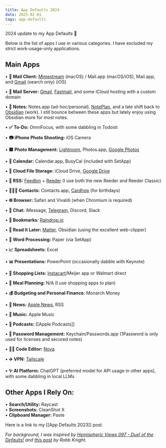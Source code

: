 ```yaml
---
title: App Defaults 2024
date: 2025-02-01
tags: app-defaults
---
```


<!-- Excerpt Start -->

2024 update to my App Defaults 📱

<!-- Excerpt End -->

Below is the list of apps I use in various categories. I have excluded my strict work-usage-only applications.

## Main Apps

• **📨 Mail Client:** [Mimestream](https://mimestream.com/) (macOS) / Mail.app (macOS/iOS), Mail.app, and [Gmail](https://mail.google.com) (search only) (iOS)

• **📮 Mail Server:** [Gmail](https://mail.google.com/), [Fastmail](https://fastmail.com/), and some iCloud hosting with a custom domain

• **📝 Notes:** Notes.app (ad-hoc/personal), [NotePlan](https://noteplan.co/), and a late shift back to [Obsidian](https://obsidian.md/) (work). I still bounce between these apps but lately enjoy using Obsidian more for most notes.

• **✅ To-Do:** OmniFocus, with some dabbling in Todoist

• **📷 iPhone Photo Shooting:** iOS Camera

• **🟦 Photo Management:** [Lightroom](https://lightroom.adobe.com/), Photos.app, [Google Photos](https://photos.google.com/)

• **📆 Calendar:** Calendar.app, BusyCal (included with SetApp)

• **📁 Cloud File Storage:** iCloud Drive, [Google Drive](https://drive.google.com/)

• **📖 RSS:** [Feedbin](https://feedbin.com/) + [Reeder](https://reederapp.com/) (I use both the new Reeder and Reeder Classic)

• **🙍🏻‍♂️ Contacts:** Contacts.app, [Cardhop](https://flexibits.com/cardhop) (for birthdays)

• **🌐 Browser:** Safari and Vivaldi (when Chromium is required)

• **💬 Chat:** iMessage, [Telegram](https://telegram.org/), Discord, Slack

• **🔖 Bookmarks:** [Raindrop.io](https://raindrop.io/)

• **📑 Read It Later:** [Matter](https://hq.getmatter.com/), Obsidian (using the excellent web-clipper)

• **📜 Word Processing:** Paper (via SetApp)

• **📈 Spreadsheets:** Excel

• **📊 Presentations:** PowerPoint (occasionally dabble with Keynote)

• **🛒 Shopping Lists:** [Instacart](https://www.instacart.com/store)/Meijer app or Walmart direct

• **🍴 Meal Planning:** N/A (I use shopping apps to plan)

• **💰 Budgeting and Personal Finance:** Monarch Money

• **📰 News:** [Apple News](https://www.apple.com/apple-news/), RSS

• **🎵 Music:** Apple Music

• **🎤 Podcasts:** [[Apple Podcasts]]

• **🔐 Password Management:** Keychain/Passwords.app (1Password is only used for licenses and secured notes)

• **👨‍💻 Code Editor:** [Nova](https://nova.app/)

• **✈️ VPN:** [Tailscale](https://tailscale.com/)

• **✨ AI Platform:** ChatGPT (preferred model for API usage in other apps), with some dabbling in local LLMs

## Other Apps I Rely On:

• **Search/Utility:** Raycast  
• **Screenshots:** CleanShot X  
• **Clipboard Manager:** Paste

Here is a link to my [[App Defaults 2023]] post.

_For background, I was inspired by_ [_Hemispheric Views 097 - Duel of the Defaults!_](https://listen.hemisphericviews.com/097) _and_ [_this post_](https://rknight.me/app-defaults/) _by Robb Knight._
